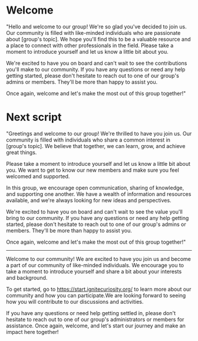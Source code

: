 # Welcome

"Hello and welcome to our group! We're so glad you've decided to join us. Our community is filled with like-minded individuals who are passionate about [group's topic]. We hope you'll find this to be a valuable resource and a place to connect with other professionals in the field. Please take a moment to introduce yourself and let us know a little bit about you.

We're excited to have you on board and can't wait to see the contributions you'll make to our community. If you have any questions or need any help getting started, please don't hesitate to reach out to one of our group's admins or members. They'll be more than happy to assist you.

Once again, welcome and let's make the most out of this group together!"

# Next script 

"Greetings and welcome to our group! We're thrilled to have you join us. Our community is filled with individuals who share a common interest in [group's topic]. We believe that together, we can learn, grow, and achieve great things.

Please take a moment to introduce yourself and let us know a little bit about you. We want to get to know our new members and make sure you feel welcomed and supported.

In this group, we encourage open communication, sharing of knowledge, and supporting one another. We have a wealth of information and resources available, and we're always looking for new ideas and perspectives.

We're excited to have you on board and can't wait to see the value you'll bring to our community. If you have any questions or need any help getting started, please don't hesitate to reach out to one of our group's admins or members. They'll be more than happy to assist you.

Once again, welcome and let's make the most out of this group together!"


---

Welcome to our community! We are excited to have you join us and become a part of our community of like-minded individuals. We encourage you to take a moment to introduce yourself and share a bit about your interests and background.

To get started, go to https://start.ignitecuriosity.org/ to learn more about our community and how you can participate.We are looking forward to seeing how you will contribute to our discussions and activities.

If you have any questions or need help getting settled in, please don't hesitate to reach out to one of our group's administrators or members for assistance.
Once again, welcome, and let's start our journey and make an impact here together!

